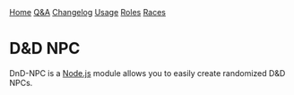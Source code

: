 <head>
	<title>Welcome</title>
	<link rel="stylesheet" type="text/css" href="style.css">
	<style>
	h1.center {
		text-align: center;
	}
	p.center {
		text-align: center;
	}
	</style>
</head>
<div class="topnav">
	<nav>
		<a href="./index.html">Home</a>
		<a href="./qa.html">Q&A</a>
		<a href="./changelog.html">Changelog</a>
		<a href="./usage.html">Usage</a>
		<a href="./roleTypes.html">Roles</a>
		<a href="./raceTypes.html">Races</a>
	</nav>
</div>

# D&D NPC
<p>DnD-NPC is a <a href="https://nodejs.org">Node.js</a> module allows you to easily create randomized D&D NPCs.</p>
